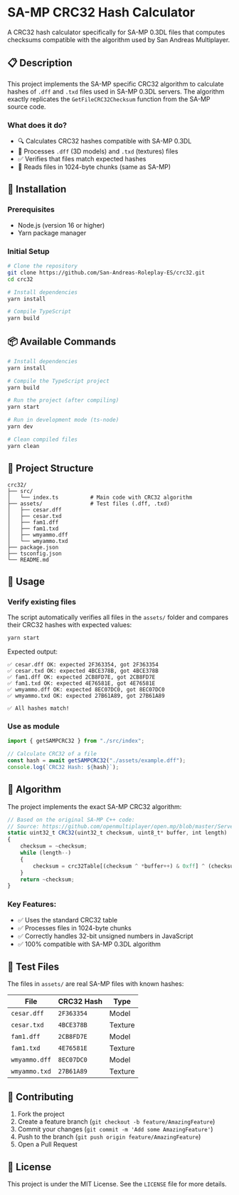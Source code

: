 # SA-MP CRC32 Hash Calculator

A CRC32 hash calculator specifically for SA-MP 0.3DL files that computes checksums compatible with the algorithm used by San Andreas Multiplayer.

## 📋 Description

This project implements the SA-MP specific CRC32 algorithm to calculate hashes of `.dff` and `.txd` files used in SA-MP 0.3DL servers. The algorithm exactly replicates the `GetFileCRC32Checksum` function from the SA-MP source code.

### What does it do?

- 🔍 Calculates CRC32 hashes compatible with SA-MP 0.3DL
- 📁 Processes `.dff` (3D models) and `.txd` (textures) files
- ✅ Verifies that files match expected hashes
- 🔄 Reads files in 1024-byte chunks (same as SA-MP)

## 🚀 Installation

### Prerequisites

- Node.js (version 16 or higher)
- Yarn package manager

### Initial Setup

```bash
# Clone the repository
git clone https://github.com/San-Andreas-Roleplay-ES/crc32.git
cd crc32

# Install dependencies
yarn install

# Compile TypeScript
yarn build
```

## 📦 Available Commands

```bash
# Install dependencies
yarn install

# Compile the TypeScript project
yarn build

# Run the project (after compiling)
yarn start

# Run in development mode (ts-node)
yarn dev

# Clean compiled files
yarn clean
```

## 📁 Project Structure

```
crc32/
├── src/
│   └── index.ts          # Main code with CRC32 algorithm
├── assets/               # Test files (.dff, .txd)
│   ├── cesar.dff
│   ├── cesar.txd
│   ├── fam1.dff
│   ├── fam1.txd
│   ├── wmyammo.dff
│   └── wmyammo.txd
├── package.json
├── tsconfig.json
└── README.md
```

## 🔧 Usage

### Verify existing files

The script automatically verifies all files in the `assets/` folder and compares their CRC32 hashes with expected values:

```bash
yarn start
```

Expected output:

```
✅ cesar.dff OK: expected 2F363354, got 2F363354
✅ cesar.txd OK: expected 4BCE378B, got 4BCE378B
✅ fam1.dff OK: expected 2CB8FD7E, got 2CB8FD7E
✅ fam1.txd OK: expected 4E76581E, got 4E76581E
✅ wmyammo.dff OK: expected 8EC07DC0, got 8EC07DC0
✅ wmyammo.txd OK: expected 27B61A89, got 27B61A89

✅ All hashes match!
```

### Use as module

```typescript
import { getSAMPCRC32 } from "./src/index";

// Calculate CRC32 of a file
const hash = await getSAMPCRC32("./assets/example.dff");
console.log(`CRC32 Hash: ${hash}`);
```

## 🔬 Algorithm

The project implements the exact SA-MP CRC32 algorithm:

```typescript
// Based on the original SA-MP C++ code:
// Source: https://github.com/openmultiplayer/open.mp/blob/master/Server/Components/CustomModels/crc32.hpp
static uint32_t CRC32(uint32_t checksum, uint8_t* buffer, int length)
{
    checksum = ~checksum;
    while (length--)
    {
        checksum = crc32Table[(checksum ^ *buffer++) & 0xff] ^ (checksum >> 8);
    }
    return ~checksum;
}
```

### Key Features:

- ✅ Uses the standard CRC32 table
- ✅ Processes files in 1024-byte chunks
- ✅ Correctly handles 32-bit unsigned numbers in JavaScript
- ✅ 100% compatible with SA-MP 0.3DL algorithm

## 🧪 Test Files

The files in `assets/` are real SA-MP files with known hashes:

| File          | CRC32 Hash | Type    |
| ------------- | ---------- | ------- |
| `cesar.dff`   | `2F363354` | Model   |
| `cesar.txd`   | `4BCE378B` | Texture |
| `fam1.dff`    | `2CB8FD7E` | Model   |
| `fam1.txd`    | `4E76581E` | Texture |
| `wmyammo.dff` | `8EC07DC0` | Model   |
| `wmyammo.txd` | `27B61A89` | Texture |

## 🤝 Contributing

1. Fork the project
2. Create a feature branch (`git checkout -b feature/AmazingFeature`)
3. Commit your changes (`git commit -m 'Add some AmazingFeature'`)
4. Push to the branch (`git push origin feature/AmazingFeature`)
5. Open a Pull Request

## 📄 License

This project is under the MIT License. See the `LICENSE` file for more details.
